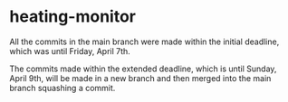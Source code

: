 # heating-monitor

All the commits in the main branch were made within the initial deadline, which was until Friday, April 7th.

The commits made within the extended deadline, which is until Sunday, April 9th, will be made in a new branch and then merged into the main branch squashing a commit.
